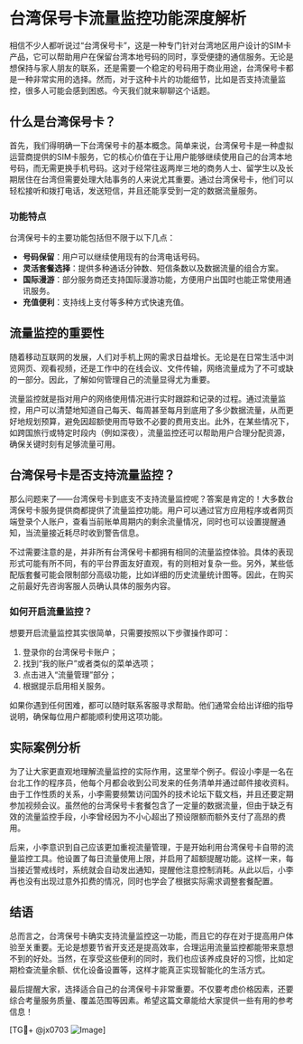 # 台湾保号卡流量监控功能深度解析

相信不少人都听说过“台湾保号卡”，这是一种专门针对台湾地区用户设计的SIM卡产品，它可以帮助用户在保留台湾本地号码的同时，享受便捷的通信服务。无论是想保持与家人朋友的联系，还是需要一个稳定的号码用于商业用途，台湾保号卡都是一种非常实用的选择。然而，对于这种卡片的功能细节，比如是否支持流量监控，很多人可能会感到困惑。今天我们就来聊聊这个话题。

## 什么是台湾保号卡？

首先，我们得明确一下台湾保号卡的基本概念。简单来说，台湾保号卡是一种虚拟运营商提供的SIM卡服务，它的核心价值在于让用户能够继续使用自己的台湾本地号码，而无需更换手机号码。这对于经常往返两岸三地的商务人士、留学生以及长期居住在台湾但需要处理大陆事务的人来说尤其重要。通过台湾保号卡，他们可以轻松接听和拨打电话，发送短信，并且还能享受到一定的数据流量服务。

### 功能特点

台湾保号卡的主要功能包括但不限于以下几点：

- **号码保留**：用户可以继续使用现有的台湾电话号码。
- **灵活套餐选择**：提供多种通话分钟数、短信条数以及数据流量的组合方案。
- **国际漫游**：部分服务商还支持国际漫游功能，方便用户出国时也能正常使用通讯服务。
- **充值便利**：支持线上支付等多种方式快速充值。

## 流量监控的重要性

随着移动互联网的发展，人们对手机上网的需求日益增长。无论是在日常生活中浏览网页、观看视频，还是工作中的在线会议、文件传输，网络流量成为了不可或缺的一部分。因此，了解如何管理自己的流量显得尤为重要。

流量监控就是指对用户的网络使用情况进行实时跟踪和记录的过程。通过流量监控，用户可以清楚地知道自己每天、每周甚至每月到底用了多少数据流量，从而更好地规划预算，避免因超额使用而导致不必要的费用支出。此外，在某些情况下，如跨国旅行或特定时段内（例如深夜），流量监控还可以帮助用户合理分配资源，确保关键时刻有足够流量可用。

## 台湾保号卡是否支持流量监控？

那么问题来了——台湾保号卡到底支不支持流量监控呢？答案是肯定的！大多数台湾保号卡服务提供商都提供了流量监控功能。用户可以通过官方应用程序或者网页端登录个人账户，查看当前账单周期内的剩余流量情况，同时也可以设置提醒通知，当流量接近耗尽时收到警告信息。

不过需要注意的是，并非所有台湾保号卡都拥有相同的流量监控体验。具体的表现形式可能有所不同，有的平台界面友好直观，有的则相对复杂一些。另外，某些低配版套餐可能会限制部分高级功能，比如详细的历史流量统计图等。因此，在购买之前最好先咨询客服人员确认具体的服务内容。

### 如何开启流量监控？

想要开启流量监控其实很简单，只需要按照以下步骤操作即可：

1. 登录你的台湾保号卡账户；
2. 找到“我的账户”或者类似的菜单选项；
3. 点击进入“流量管理”部分；
4. 根据提示启用相关服务。

如果你遇到任何困难，都可以随时联系客服寻求帮助。他们通常会给出详细的指导说明，确保每位用户都能顺利使用这项功能。

## 实际案例分析

为了让大家更直观地理解流量监控的实际作用，这里举个例子。假设小李是一名在台北工作的程序员，他每个月都会收到公司发来的任务清单并通过邮件接收资料。由于工作性质的关系，小李需要频繁访问国外的技术论坛下载文档，并且还要定期参加视频会议。虽然他的台湾保号卡套餐包含了一定量的数据流量，但由于缺乏有效的流量监控手段，小李曾经因为不小心超出了预设限额而额外支付了高昂的费用。

后来，小李意识到自己应该更加重视流量管理，于是开始利用台湾保号卡自带的流量监控工具。他设置了每日流量使用上限，并启用了超额提醒功能。这样一来，每当接近警戒线时，系统就会自动发出通知，提醒他注意控制消耗。从此以后，小李再也没有出现过意外扣费的情况，同时也学会了根据实际需求调整套餐配置。

## 结语

总而言之，台湾保号卡确实支持流量监控这一功能，而且它的存在对于提高用户体验至关重要。无论是想要节省开支还是提高效率，合理运用流量监控都能带来意想不到的好处。当然，在享受这些便利的同时，我们也应该养成良好的习惯，比如定期检查流量余额、优化设备设置等，这样才能真正实现智能化的生活方式。

最后提醒大家，选择适合自己的台湾保号卡非常重要。不仅要考虑价格因素，还要综合考量服务质量、覆盖范围等因素。希望这篇文章能给大家提供一些有用的参考信息！

[TG💪+ @jx0703 ![Image](https://github.com/user-attachments/assets/dbca1d08-cadb-493c-b0ec-ad6f7a83f270)]